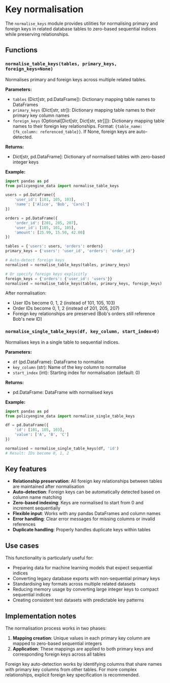# Key normalisation

The `normalise_keys` module provides utilities for normalising primary and foreign keys in related database tables to zero-based sequential indices while preserving relationships.

## Functions

### `normalise_table_keys(tables, primary_keys, foreign_keys=None)`

Normalises primary and foreign keys across multiple related tables.

**Parameters:**
- `tables` (Dict[str, pd.DataFrame]): Dictionary mapping table names to DataFrames
- `primary_keys` (Dict[str, str]): Dictionary mapping table names to their primary key column names  
- `foreign_keys` (Optional[Dict[str, Dict[str, str]]]): Dictionary mapping table names to their foreign key relationships. Format: `{table_name: {fk_column: referenced_table}}`. If None, foreign keys are auto-detected.

**Returns:**
- Dict[str, pd.DataFrame]: Dictionary of normalised tables with zero-based integer keys

**Example:**
```python
import pandas as pd
from policyengine_data import normalise_table_keys

users = pd.DataFrame({
    'user_id': [101, 105, 103],
    'name': ['Alice', 'Bob', 'Carol']
})

orders = pd.DataFrame({
    'order_id': [201, 205, 207], 
    'user_id': [105, 101, 105],
    'amount': [25.99, 15.50, 42.00]
})

tables = {'users': users, 'orders': orders}
primary_keys = {'users': 'user_id', 'orders': 'order_id'}

# Auto-detect foreign keys
normalised = normalise_table_keys(tables, primary_keys)

# Or specify foreign keys explicitly
foreign_keys = {'orders': {'user_id': 'users'}}
normalised = normalise_table_keys(tables, primary_keys, foreign_keys)
```

After normalisation:
- User IDs become 0, 1, 2 (instead of 101, 105, 103)
- Order IDs become 0, 1, 2 (instead of 201, 205, 207)  
- Foreign key relationships are preserved (Bob's orders still reference Bob's new ID)

### `normalise_single_table_keys(df, key_column, start_index=0)`

Normalises keys in a single table to sequential indices.

**Parameters:**
- `df` (pd.DataFrame): DataFrame to normalise
- `key_column` (str): Name of the key column to normalise
- `start_index` (int): Starting index for normalisation (default: 0)

**Returns:**
- pd.DataFrame: DataFrame with normalised keys

**Example:**
```python
import pandas as pd
from policyengine_data import normalise_single_table_keys

df = pd.DataFrame({
    'id': [101, 105, 103],
    'value': ['A', 'B', 'C'] 
})

normalised = normalise_single_table_keys(df, 'id')
# Result: IDs become 0, 1, 2
```

## Key features

- **Relationship preservation**: All foreign key relationships between tables are maintained after normalisation
- **Auto-detection**: Foreign keys can be automatically detected based on column name matching
- **Zero-based indexing**: Keys are normalised to start from 0 and increment sequentially
- **Flexible input**: Works with any pandas DataFrames and column names
- **Error handling**: Clear error messages for missing columns or invalid references
- **Duplicate handling**: Properly handles duplicate keys within tables

## Use cases

This functionality is particularly useful for:

- Preparing data for machine learning models that expect sequential indices
- Converting legacy database exports with non-sequential primary keys  
- Standardising key formats across multiple related datasets
- Reducing memory usage by converting large integer keys to compact sequential indices
- Creating consistent test datasets with predictable key patterns

## Implementation notes

The normalisation process works in two phases:

1. **Mapping creation**: Unique values in each primary key column are mapped to zero-based sequential integers
2. **Application**: These mappings are applied to both primary keys and corresponding foreign keys across all tables

Foreign key auto-detection works by identifying columns that share names with primary key columns from other tables. For more complex relationships, explicit foreign key specification is recommended.
